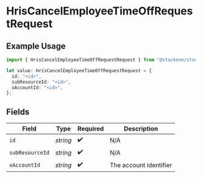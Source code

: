 # HrisCancelEmployeeTimeOffRequestRequest

## Example Usage

```typescript
import { HrisCancelEmployeeTimeOffRequestRequest } from "@stackone/stackone-client-ts/sdk/models/operations";

let value: HrisCancelEmployeeTimeOffRequestRequest = {
  id: "<id>",
  subResourceId: "<id>",
  xAccountId: "<id>",
};
```

## Fields

| Field                  | Type                   | Required               | Description            |
| ---------------------- | ---------------------- | ---------------------- | ---------------------- |
| `id`                   | *string*               | :heavy_check_mark:     | N/A                    |
| `subResourceId`        | *string*               | :heavy_check_mark:     | N/A                    |
| `xAccountId`           | *string*               | :heavy_check_mark:     | The account identifier |